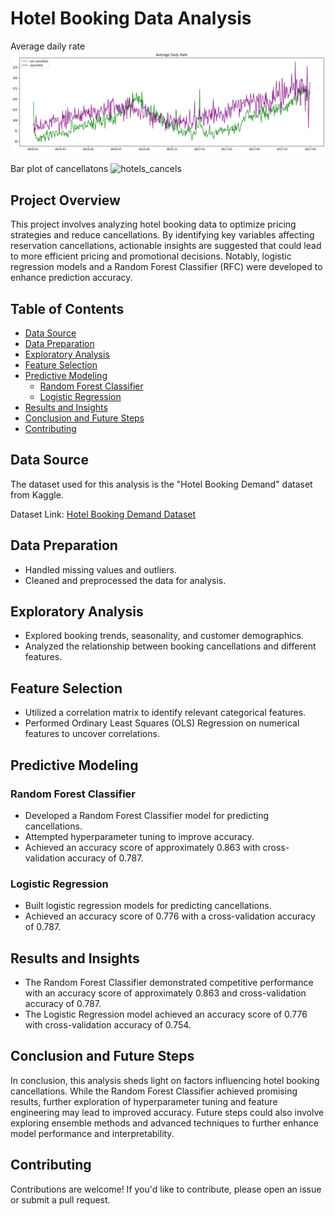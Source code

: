 # Hotel Booking Data Analysis
Average daily rate
![time_series_ADR](images/time_series_ADR.png)

Bar plot of cancellatons
![hotels_cancels](images/hotels_cancels.png)

## Project Overview

This project involves analyzing hotel booking data to optimize pricing strategies and reduce cancellations. By identifying key variables affecting reservation cancellations, actionable insights are suggested that could lead to more efficient pricing and promotional decisions. Notably, logistic regression models and a Random Forest Classifier (RFC) were developed to enhance prediction accuracy.

## Table of Contents

- [Data Source](#data-source)
- [Data Preparation](#data-preparation)
- [Exploratory Analysis](#exploratory-analysis)
- [Feature Selection](#feature-selection)
- [Predictive Modeling](#predictive-modeling)
  - [Random Forest Classifier](#random-forest-classifier)
  - [Logistic Regression](#logistic-regression)
- [Results and Insights](#results-and-insights)
- [Conclusion and Future Steps](#conclusion-and-future-steps)
- [Contributing](#contributing)

## Data Source

The dataset used for this analysis is the "Hotel Booking Demand" dataset from Kaggle.

Dataset Link: [Hotel Booking Demand Dataset](https://www.kaggle.com/jessemostipak/hotel-booking-demand)

## Data Preparation

- Handled missing values and outliers.
- Cleaned and preprocessed the data for analysis.

## Exploratory Analysis

- Explored booking trends, seasonality, and customer demographics.
- Analyzed the relationship between booking cancellations and different features.

## Feature Selection

- Utilized a correlation matrix to identify relevant categorical features.
- Performed Ordinary Least Squares (OLS) Regression on numerical features to uncover correlations.

## Predictive Modeling

### Random Forest Classifier

- Developed a Random Forest Classifier model for predicting cancellations.
- Attempted hyperparameter tuning to improve accuracy.
- Achieved an accuracy score of approximately 0.863 with cross-validation accuracy of 0.787.

### Logistic Regression

- Built logistic regression models for predicting cancellations.
- Achieved an accuracy score of 0.776 with a cross-validation accuracy of 0.787.

## Results and Insights

- The Random Forest Classifier demonstrated competitive performance with an accuracy score of approximately 0.863 and cross-validation accuracy of 0.787.
- The Logistic Regression model achieved an accuracy score of 0.776 with  cross-validation accuracy of 0.754.

## Conclusion and Future Steps

In conclusion, this analysis sheds light on factors influencing hotel booking cancellations. While the Random Forest Classifier achieved promising results, further exploration of hyperparameter tuning and feature engineering may lead to improved accuracy. Future steps could also involve exploring ensemble methods and advanced techniques to further enhance model performance and interpretability.

## Contributing

Contributions are welcome! If you'd like to contribute, please open an issue or submit a pull request.
